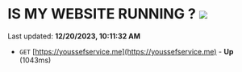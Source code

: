 # IS MY WEBSITE RUNNING ? [![](https://img.shields.io/static/v1?label=Sponsor&message=%E2%9D%A4&logo=GitHub&color=%23fe8e86)](https://github.com/sponsors/<username>)

Last updated: **12/20/2023, 10:11:32 AM**

- `GET` [https://youssefservice.me](https://youssefservice.me) - **Up** (1043ms)
